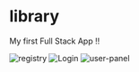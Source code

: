 # library

My first Full Stack App !!

![registry](https://user-images.githubusercontent.com/98091205/193256161-205942c2-cd8c-4095-b49e-8dfb59ea8623.jpg)
![Login](https://user-images.githubusercontent.com/98091205/193256208-c751e363-f591-4a88-856c-7c0185d9abab.jpg)
![user-panel](https://user-images.githubusercontent.com/98091205/193256215-ad1a28e5-674f-4604-b91a-b484212b48a3.jpg)
